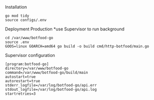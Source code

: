 Installation

```
go mod tidy
source configs/.env
```


Deployment Production
*use Supervisor to run background
```
cd /var/www/botfood-go
source .env
GOOS=linux GOARCH=amd64 go build -o build cmd/http-botfood/main.go
```

Supervisor configuration
```
[program:botfood-go]
directory=/var/www/botfood-go
command=/var/www/botfood-go/build/main
autostart=true
autorestart=true
stderr_logfile=/var/log/botfood-go/api.err
stdout_logfile=/var/log/botfood-go/api.log
startretries=3
```